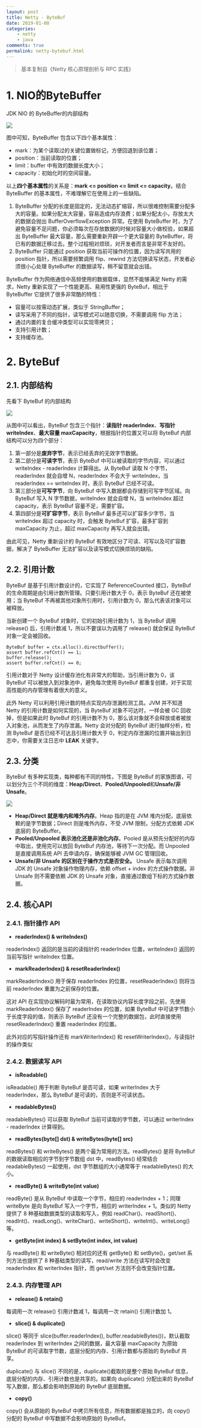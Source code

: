 ```yaml
---
layout: post
title: Netty - ByteBuf
date: 2019-01-08
categories:
    - netty
	- java
comments: true
permalink: netty-bytebuf.html
---
```


> 基本复制自《Netty 核心原理剖析与 RPC 实践》

# 1. NIO的ByteBuffer

JDK NIO 的 ByteBuffer的内部结构

![](/assets/images/posts/netty-buffer/netty-buffer-1.png)

图中可知，ByteBuffer 包含以下四个基本属性：

- mark：为某个读取过的关键位置做标记，方便回退到该位置；
- position：当前读取的位置；
- limit：buffer 中有效的数据长度大小；
- capacity：初始化时的空间容量。

以上**四个基本属性**的关系是：**mark <= position <= limit <= capacity**。结合 ByteBuffer 的基本属性，不难理解它在使用上的一些缺陷。

1. ByteBuffer  分配的长度是固定的，无法动态扩缩容，所以很难控制需要分配多大的容量。如果分配太大容量，容易造成内存浪费；如果分配太小，存放太大的数据会抛出  BufferOverflowException 异常。在使用 ByteBuffer  时，为了避免容量不足问题，你必须每次在存放数据的时候对容量大小做校验，如果超出 ByteBuffer 最大容量，那么需要重新开辟一个更大容量的  ByteBuffer，将已有的数据迁移过去。整个过程相对烦琐，对开发者而言是非常不友好的。
2. ByteBuffer 只能通过 position 获取当前可操作的位置，因为读写共用的 position 指针，所以需要频繁调用 flip、rewind 方法切换读写状态，开发者必须很小心处理 ByteBuffer 的数据读写，稍不留意就会出错。

ByteBuffer 作为网络通信中高频使用的数据载体，显然不能够满足 Netty 的需求，Netty 重新实现了一个性能更高、易用性更强的 ByteBuf，相比于 ByteBuffer 它提供了很多非常酷的特性：

- 容量可以按需动态扩展，类似于 StringBuffer；
- 读写采用了不同的指针，读写模式可以随意切换，不需要调用 flip 方法；
- 通过内置的复合缓冲类型可以实现零拷贝；
- 支持引用计数；
- 支持缓存池。

# 2. ByteBuf 

## 2.1. 内部结构

先看下 ByteBuf 的内部结构

![](/assets/images/posts/netty-buffer/netty-buffer-2.png)

从图中可以看出，ByteBuf 包含三个指针：**读指针 readerIndex**、**写指针 writeIndex**、**最大容量 maxCapacity**，根据指针的位置又可以将 ByteBuf 内部结构可以分为四个部分：

1. 第一部分是**废弃字节**，表示已经丢弃的无效字节数据。
2. 第二部分是**可读字节**，表示  ByteBuf 中可以被读取的字节内容，可以通过 writeIndex - readerIndex 计算得出。从 ByteBuf 读取 N  个字节，readerIndex 就会自增 N，readerIndex 不会大于 writeIndex，当 readerIndex ==  writeIndex 时，表示 ByteBuf 已经不可读。
3. 第三部分是**可写字节**，向 ByteBuf 中写入数据都会存储到可写字节区域。向 ByteBuf 写入 N 字节数据，writeIndex 就会自增 N，当 writeIndex 超过 capacity，表示 ByteBuf 容量不足，需要扩容。
4. 第四部分是**可扩容字节**，表示 ByteBuf 最多还可以扩容多少字节，当 writeIndex 超过 capacity 时，会触发 ByteBuf 扩容，最多扩容到 maxCapacity 为止，超过 maxCapacity 再写入就会出错。

由此可见，Netty 重新设计的 ByteBuf 有效地区分了可读、可写以及可扩容数据，解决了 ByteBuffer 无法扩容以及读写模式切换烦琐的缺陷。

## 2.2. 引用计数

ByteBuf 是基于引用计数设计的，它实现了 ReferenceCounted  接口，ByteBuf 的生命周期是由引用计数所管理。只要引用计数大于 0，表示 ByteBuf 还在被使用；当 ByteBuf  不再被其他对象所引用时，引用计数为 0，那么代表该对象可以被释放。

当新创建一个 ByteBuf 对象时，它的初始引用计数为 1，当 ByteBuf 调用 release() 后，引用计数减 1，所以不要误以为调用了 release() 就会保证 ByteBuf 对象一定会被回收。

```
ByteBuf buffer = ctx.alloc().directbuffer();
assert buffer.refCnt() == 1;
buffer.release();
assert buffer.refCnt() == 0;
```

引用计数对于 Netty 设计缓存池化有非常大的帮助，当引用计数为 0，该 ByteBuf 可以被放入到对象池中，避免每次使用 ByteBuf 都重复创建，对于实现高性能的内存管理有着很大的意义。

此外 Netty 可以利用引用计数的特点实现内存泄漏检测工具。JVM 并不知道 Netty  的引用计数是如何实现的，当 ByteBuf 对象不可达时，一样会被 GC 回收掉，但是如果此时 ByteBuf 的引用计数不为  0，那么该对象就不会释放或者被放入对象池，从而发生了内存泄漏。Netty 会对分配的 ByteBuf 进行抽样分析，检测 ByteBuf  是否已经不可达且引用计数大于 0，判定内存泄漏的位置并输出到日志中，你需要关注日志中 **LEAK** 关键字。

## 2.3. 分类

ByteBuf 有多种实现类，每种都有不同的特性，下图是 ByteBuf 的家族图谱，可以划分为三个不同的维度：**Heap/Direct**、**Pooled/Unpooled**和**Unsafe/非 Unsafe**。

![](/assets/images/posts/netty-buffer/netty-buffer-3.png)

- **Heap/Direct 就是堆内和堆外内存**。Heap 指的是在 JVM 堆内分配，底层依赖的是字节数据；Direct 则是堆外内存，不受 JVM 限制，分配方式依赖 JDK 底层的 ByteBuffer。
- **Pooled/Unpooled 表示池化还是非池化内存**。Pooled 是从预先分配好的内存中取出，使用完可以放回 ByteBuf 内存池，等待下一次分配。而 Unpooled 是直接调用系统 API 去申请内存，确保能够被 JVM GC 管理回收。
- **Unsafe/非 Unsafe 的区别在于操作方式是否安全。** Unsafe 表示每次调用 JDK 的 Unsafe 对象操作物理内存，依赖 offset + index 的方式操作数据。非 Unsafe 则不需要依赖 JDK 的 Unsafe 对象，直接通过数组下标的方式操作数据。

## 2.4. 核心API

### 2.4.1. 指针操作 API

- **readerIndex() & writeIndex()**

readerIndex() 返回的是当前的读指针的 readerIndex 位置，writeIndex() 返回的当前写指针 writeIndex 位置。

- **markReaderIndex() & resetReaderIndex()**

markReaderIndex() 用于保存 readerIndex 的位置，resetReaderIndex() 则将当前 readerIndex 重置为之前保存的位置。

这对 API  在实现协议解码时最为常用，在读取协议内容长度字段之前，先使用 markReaderIndex() 保存了  readerIndex 的位置，如果 ByteBuf 中可读字节数小于长度字段的值，则表示 ByteBuf 还没有一个完整的数据包，此时直接使用 resetReaderIndex() 重置 readerIndex 的位置。

此外对应的写指针操作还有 markWriterIndex() 和 resetWriterIndex()，与读指针的操作类似

### 2.4.2. 数据读写 API

- **isReadable()**

isReadable() 用于判断 ByteBuf 是否可读，如果 writerIndex 大于 readerIndex，那么 ByteBuf 是可读的，否则是不可读状态。

- **readableBytes()**

readableBytes() 可以获取 ByteBuf 当前可读取的字节数，可以通过 writerIndex - readerIndex 计算得到。

- **readBytes(byte[] dst) & writeBytes(byte[] src)**

readBytes() 和 writeBytes() 是两个最为常用的方法。readBytes()  是将 ByteBuf 的数据读取相应的字节到字节数组 dst 中，readBytes() 经常结合 readableBytes()  一起使用，dst 字节数组的大小通常等于 readableBytes() 的大小。

- **readByte() & writeByte(int value)**

readByte() 是从 ByteBuf 中读取一个字节，相应的 readerIndex +  1；同理 writeByte 是向 ByteBuf 写入一个字节，相应的 writerIndex + 1。类似的 Netty 提供了 8  种基础数据类型的读取和写入，例如  readChar()、readShort()、readInt()、readLong()、writeChar()、writeShort()、writeInt()、writeLong() 等。

- **getByte(int index) & setByte(int index, int value)**

与 readByte() 和 writeByte() 相对应的还有 getByte() 和  setByte()，get/set 系列方法也提供了 8 种基础类型的读写，read/write  方法在读写时会改变readerIndex 和 writerIndex 指针，而 get/set 方法则不会改变指针位置。

### 2.4.3. 内存管理 API

- **release() & retain()**

每调用一次 release() 引用计数减 1，每调用一次 retain() 引用计数加 1。

- **slice() & duplicate()**

slice() 等同于 slice(buffer.readerIndex(),  buffer.readableBytes())，默认截取 readerIndex 到 writerIndex 之间的数据，最大容量  maxCapacity 为原始 ByteBuf 的可读取字节数，底层分配的内存、引用计数都与原始的 ByteBuf 共享。

duplicate() 与 slice() 不同的是，duplicate()截取的是整个原始  ByteBuf 信息，底层分配的内存、引用计数也是共享的。如果向 duplicate() 分配出来的 ByteBuf  写入数据，那么都会影响到原始的 ByteBuf 底层数据。

- **copy()**

copy() 会从原始的 ByteBuf 中拷贝所有信息，所有数据都是独立的，向 copy() 分配的 ByteBuf 中写数据不会影响原始的 ByteBuf。